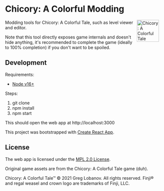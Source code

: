 # Chicory: A Colorful Modding

<img alt="Chicory: A Colorful Tale game logo" align="right" src="./src/icon144.png" width="72" />

Modding tools for Chicory: A Colorful Tale, such as level viewer and editor.

Note that this tool directly exposes game internals and doesn't hide anything, it's recommended to complete the game (ideally to 100% completion) if you don't want to be spoiled.

## Development

Requirements:

- [Node v16+](https://nodejs.org)

Steps:

1. git clone
2. npm install
3. npm start

This should open the web app at http://localhost:3000

This project was bootstrapped with [Create React App](https://create-react-app.dev/docs/getting-started/).

## License

The web app is licensed under the [MPL 2.0 License](https://www.mozilla.org/en-US/MPL/2.0/).

Original game assets are from the Chicory: A Colorful Tale game (duh).

Chicory: A Colorful Tale™ © 2021 Greg Lobanov. All rights reserved. Finji® and regal weasel and crown logo are trademarks of Finji, LLC.
